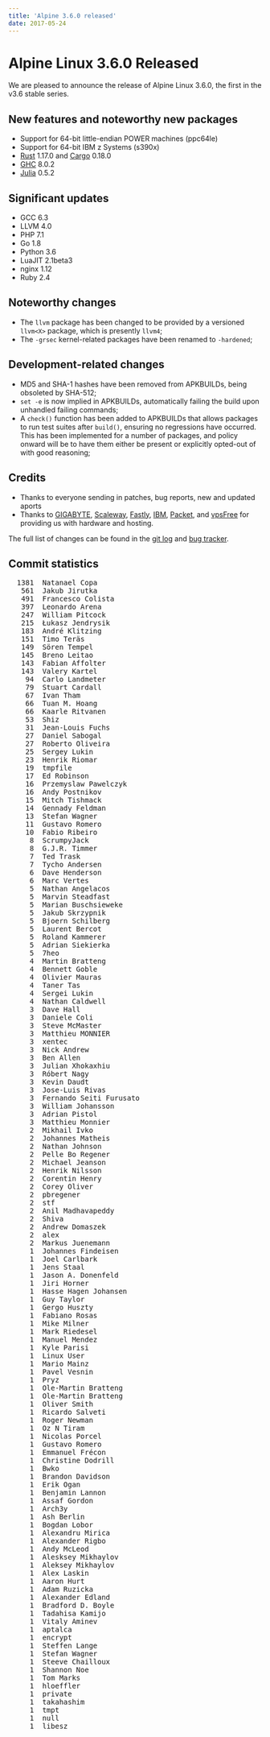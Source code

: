```yaml
---
title: 'Alpine 3.6.0 released'
date: 2017-05-24
---
```


Alpine Linux 3.6.0 Released
===========================

We are pleased to announce the release of Alpine Linux 3.6.0, the first in
the v3.6 stable series.

New features and noteworthy new packages
----------------------------------------
* Support for 64-bit little-endian POWER machines (ppc64le)
* Support for 64-bit IBM z Systems (s390x)
* [Rust][1] 1.17.0 and [Cargo][2] 0.18.0
* [GHC][3] 8.0.2
* [Julia][4] 0.5.2

Significant updates
-------------------
* GCC 6.3
* LLVM 4.0
* PHP 7.1
* Go 1.8
* Python 3.6
* LuaJIT 2.1beta3
* nginx 1.12
* Ruby 2.4

Noteworthy changes
------------------
* The `llvm` package has been changed to be provided by a versioned `llvm<X>` package, which is presently `llvm4`;
* The `-grsec` kernel-related packages have been renamed to `-hardened`;

Development-related changes
---------------------------
* MD5 and SHA-1 hashes have been removed from APKBUILDs, being obsoleted by SHA-512;
* `set -e` is now implied in APKBUILDs, automatically failing the build upon unhandled failing commands;
* A `check()` function has been added to APKBUILDs that allows packages to run test suites after `build()`, ensuring no regressions have occurred.
  This has been implemented for a number of packages, and policy onward will be to have them either be present or explicitly opted-out of with good reasoning;


Credits
-------
- Thanks to everyone sending in patches, bug reports, new and updated aports
- Thanks to [GIGABYTE][5], [Scaleway][6], [Fastly][7], [IBM][8], [Packet][9],
  and [vpsFree][10] for providing us with hardware and hosting.

The full list of changes can be found in the [git log][11] and [bug tracker][12].


[1]: https://www.rust-lang.org/
[2]: https://crates.io/
[3]: https://www.haskell.org/ghc/
[4]: https://julialang.org/
[5]: http://b2b.gigabyte.com/
[6]: https://scaleway.com/
[7]: https://www.fastly.com/
[8]: https://ibm.com/
[9]: https://packet.net/
[10]: https://vpsfree.org
[11]: http://git.alpinelinux.org/cgit/aports/log/?h=v3.6.0
[12]: https://bugs.alpinelinux.org/versions/115


Commit statistics
-----------------
<pre>
  1381	Natanael Copa
   561	Jakub Jirutka
   491	Francesco Colista
   397	Leonardo Arena
   247	William Pitcock
   215	Łukasz Jendrysik
   183	André Klitzing
   151	Timo Teräs
   149	Sören Tempel
   145	Breno Leitao
   143	Fabian Affolter
   143	Valery Kartel
    94	Carlo Landmeter
    79	Stuart Cardall
    67	Ivan Tham
    66	Tuan M. Hoang
    66	Kaarle Ritvanen
    53	Shiz
    31	Jean-Louis Fuchs
    27	Daniel Sabogal
    27	Roberto Oliveira
    25	Sergey Lukin
    23	Henrik Riomar
    19	tmpfile
    17	Ed Robinson
    16	Przemyslaw Pawelczyk
    16	Andy Postnikov
    15	Mitch Tishmack
    14	Gennady Feldman
    13	Stefan Wagner
    11	Gustavo Romero
    10	Fabio Ribeiro
     8	ScrumpyJack
     8	G.J.R. Timmer
     7	Ted Trask
     7	Tycho Andersen
     6	Dave Henderson
     6	Marc Vertes
     5	Nathan Angelacos
     5	Marvin Steadfast
     5	Marian Buschsieweke
     5	Jakub Skrzypnik
     5	Bjoern Schilberg
     5	Laurent Bercot
     5	Roland Kammerer
     5	Adrian Siekierka
     5	7heo
     4	Martin Bratteng
     4	Bennett Goble
     4	Olivier Mauras
     4	Taner Tas
     4	Sergei Lukin
     4	Nathan Caldwell
     3	Dave Hall
     3	Daniele Coli
     3	Steve McMaster
     3	Matthieu MONNIER
     3	xentec
     3	Nick Andrew
     3	Ben Allen
     3	Julian Xhokaxhiu
     3	Róbert Nagy
     3	Kevin Daudt
     3	Jose-Luis Rivas
     3	Fernando Seiti Furusato
     3	William Johansson
     3	Adrian Pistol
     3	Matthieu Monnier
     2	Mikhail Ivko
     2	Johannes Matheis
     2	Nathan Johnson
     2	Pelle Bo Regener
     2	Michael Jeanson
     2	Henrik Nilsson
     2	Corentin Henry
     2	Corey Oliver
     2	pbregener
     2	stf
     2	Anil Madhavapeddy
     2	Shiva
     2	Andrew Domaszek
     2	alex
     2	Markus Juenemann
     1	Johannes Findeisen
     1	Joel Carlbark
     1	Jens Staal
     1	Jason A. Donenfeld
     1	Jiri Horner
     1	Hasse Hagen Johansen
     1	Guy Taylor
     1	Gergo Huszty
     1	Fabiano Rosas
     1	Mike Milner
     1	Mark Riedesel
     1	Manuel Mendez
     1	Kyle Parisi
     1	Linux User
     1	Mario Mainz
     1	Pavel Vesnin
     1	Pryz
     1	Ole-Martin Bratteng
     1	Ole-Martin Bratteng
     1	Oliver Smith
     1	Ricardo Salveti
     1	Roger Newman
     1	Oz N Tiram
     1	Nicolas Porcel
     1	Gustavo Romero
     1	Emmanuel Frécon
     1	Christine Dodrill
     1	Bwko
     1	Brandon Davidson
     1	Erik Ogan
     1	Benjamin Lannon
     1	Assaf Gordon
     1	Arch3y
     1	Ash Berlin
     1	Bogdan Lobor
     1	Alexandru Mirica
     1	Alexander Rigbo
     1	Andy McLeod
     1	Alesksey Mikhaylov
     1	Aleksey Mikhaylov
     1	Alex Laskin
     1	Aaron Hurt
     1	Adam Ruzicka
     1	Alexander Edland
     1	Bradford D. Boyle
     1	Tadahisa Kamijo
     1	Vitaly Aminev
     1	aptalca
     1	encrypt
     1	Steffen Lange
     1	Stefan Wagner
     1	Steeve Chailloux
     1	Shannon Noe
     1	Tom Marks
     1	hloeffler
     1	private
     1	takahashim
     1	tmpt
     1	null
     1	libesz
</pre>
